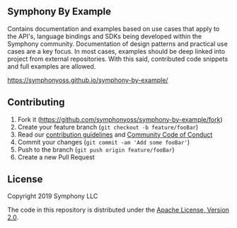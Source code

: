 ## Symphony By Example
Contains documentation and examples based on use cases that apply to the API's, language bindings and SDKs being developed within the Symphony community. Documentation of design patterns and practical use cases are a key focus. In most cases, examples should be deep linked into project from external repositories. With this said, contributed code snippets and full examples are allowed.

https://symphonyoss.github.io/symphony-by-example/


## Contributing

1. Fork it (<https://github.com/symphonyoss/symphony-by-example/fork>)
2. Create your feature branch (`git checkout -b feature/fooBar`)
3. Read our [contribution guidelines](.github/CONTRIBUTING.md) and [Community Code of Conduct](https://www.finos.org/code-of-conduct)
4. Commit your changes (`git commit -am 'Add some fooBar'`)
5. Push to the branch (`git push origin feature/fooBar`)
6. Create a new Pull Request

## License

Copyright 2019 Symphony LLC

The code in this repository is distributed under the [Apache License, Version 2.0](http://www.apache.org/licenses/LICENSE-2.0).